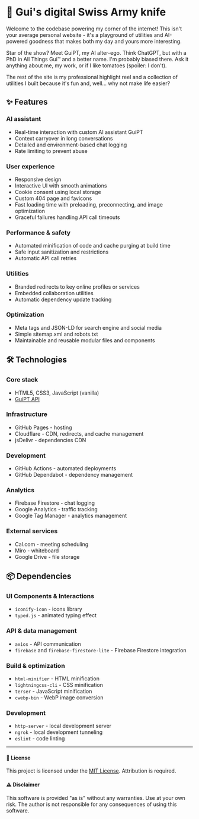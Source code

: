 # 🚀 Gui's digital Swiss Army knife

Welcome to the codebase powering my corner of the internet! This isn't your average personal website - it's a playground of utilities and AI-powered goodness that makes both my day and yours more interesting.

Star of the show? Meet GuiPT, my AI alter-ego. Think ChatGPT, but with a PhD in All Things Gui™ and a better name. I'm probably biased there. Ask it anything about me, my work, or if I like tomatoes (spoiler: I don't).

The rest of the site is my professional highlight reel and a collection of utilities I built because it's fun and, well... why not make life easier?

## ✨ Features

### AI assistant
- Real-time interaction with custom AI assistant GuiPT
- Context carryover in long conversations
- Detailed and environment-based chat logging
- Rate limiting to prevent abuse

### User experience
- Responsive design
- Interactive UI with smooth animations
- Cookie consent using local storage
- Custom 404 page and favicons
- Fast loading time with preloading, preconnecting, and image optimization
- Graceful failures handling API call timeouts

### Performance & safety
- Automated minification of code and cache purging at build time
- Safe input sanitization and restrictions
- Automatic API call retries

### Utilities
- Branded redirects to key online profiles or services
- Embedded collaboration utilities
- Automatic dependency update tracking

### Optimization
- Meta tags and JSON-LD for search engine and social media
- Simple sitemap.xml and robots.txt
- Maintainable and reusable modular files and components

## 🛠️ Technologies

### Core stack
- HTML5, CSS3, JavaScript (vanilla)
- [GuiPT API](https://github.com/guiruggiero/guipt)

### Infrastructure
- GitHub Pages - hosting
- Cloudflare - CDN, redirects, and cache management
- jsDelivr - dependencies CDN

### Development
- GitHub Actions - automated deployments
- GitHub Dependabot - dependency management

### Analytics
- Firebase Firestore - chat logging
- Google Analytics - traffic tracking
- Google Tag Manager - analytics management

### External services
- Cal.com - meeting scheduling
- Miro - whiteboard
- Google Drive - file storage

## 📦 Dependencies

### UI Components & Interactions
- `iconify-icon` - icons library
- `typed.js` - animated typing effect

### API & data management
- `axios` - API communication
- `firebase` and `firebase-firestore-lite` - Firebase Firestore integration

### Build & optimization
- `html-minifier` - HTML minification
- `lightningcss-cli` - CSS minification
- `terser` - JavaScript minification
- `cwebp-bin` - WebP image conversion

### Development
- `http-server` - local development server
- `ngrok` - local development tunneling
- `eslint` - code linting

---

#### 📄 License
This project is licensed under the [MIT License](LICENSE). Attribution is required.

#### ⚠️ Disclaimer
This software is provided "as is" without any warranties. Use at your own risk. The author is not responsible for any consequences of using this software.
